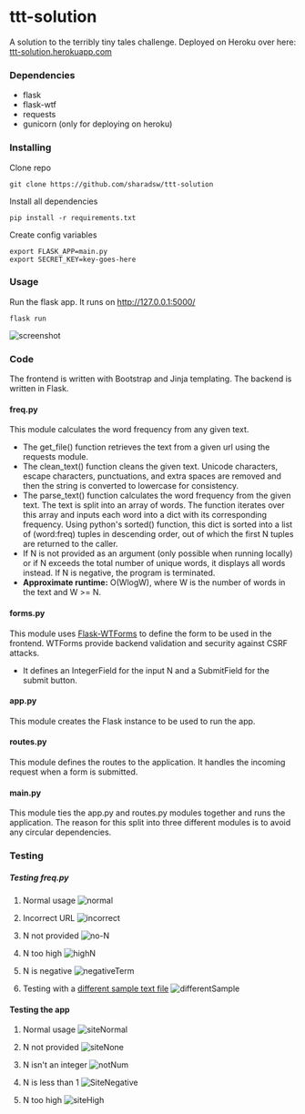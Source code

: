 # ttt-solution
A solution to the terribly tiny tales challenge. Deployed on Heroku over here: [ttt-solution.herokuapp.com](https://ttt-solution.herokuapp.com)

### Dependencies
* flask
* flask-wtf
* requests
* gunicorn (only for deploying on heroku)

### Installing
Clone repo
```
git clone https://github.com/sharadsw/ttt-solution
```
Install all dependencies
```
pip install -r requirements.txt
```
Create config variables
```
export FLASK_APP=main.py
export SECRET_KEY=key-goes-here
```

### Usage
Run the flask app. It runs on http://127.0.0.1:5000/
```
flask run
```
![screenshot](http://u.cubeupload.com/gooseyloosey/ttt.png)

### Code
The frontend is written with Bootstrap and Jinja templating. The backend is written in Flask.

#### freq.py
This module calculates the word frequency from any given text.
* The get_file() function retrieves the text from a given url using the requests module.
* The clean_text() function cleans the given text. Unicode characters, escape characters, punctuations, and extra spaces are removed and then the string is converted to lowercase for consistency.
* The parse_text() function calculates the word frequency from the given text. The text is split into an array of words. The function iterates over this array and inputs each word into a dict with its corresponding frequency. Using python's sorted() function, this dict is sorted into a list of (word:freq) tuples in descending order, out of which the first N tuples are returned to the caller.
* If N is not provided as an argument (only possible when running locally) or if N exceeds the total number of unique words, it displays all words instead. If N is negative, the program is terminated.
* **Approximate runtime:** O(WlogW), where W is the number of words in the text and W >= N.

#### forms.py
This module uses [Flask-WTForms](https://github.com/lepture/flask-wtf) to define the form to be used in the frontend. WTForms provide backend validation and security against CSRF attacks.
* It defines an IntegerField for the input N and a SubmitField for the submit button.

#### app.py
This module creates the Flask instance to be used to run the app.

#### routes.py
This module defines the routes to the application. It handles the incoming request when a form is submitted.

#### main.py
This module ties the app.py and routes.py modules together and runs the application. The reason for this split into three different modules is to avoid any circular dependencies.

### Testing
##### Testing freq.py
1. Normal usage
![normal](http://u.cubeupload.com/gooseyloosey/normal.png)

2. Incorrect URL
![incorrect](http://u.cubeupload.com/gooseyloosey/incorrect.png)

3. N not provided
![no-N](http://u.cubeupload.com/gooseyloosey/noInpur.png)

4. N too high
![highN](http://u.cubeupload.com/gooseyloosey/tooHigh.png)

5. N is negative
![negativeTerm](http://u.cubeupload.com/gooseyloosey/negativeTerm.png)

6. Testing with a [different sample text file](https://www.w3.org/TR/PNG/iso_8859-1.txt)
![differentSample](http://u.cubeupload.com/gooseyloosey/sample.png)

#### Testing the app
1. Normal usage
![siteNormal](http://u.cubeupload.com/gooseyloosey/siteNormal.png)

2. N not provided
![siteNone](http://u.cubeupload.com/gooseyloosey/siteNone.png)

3. N isn't an integer
![notNum](http://u.cubeupload.com/gooseyloosey/notNum.png)

4. N is less than 1
![SiteNegative](http://u.cubeupload.com/gooseyloosey/negative.png)

5. N too high
![siteHigh](http://u.cubeupload.com/gooseyloosey/siteHigh.png)